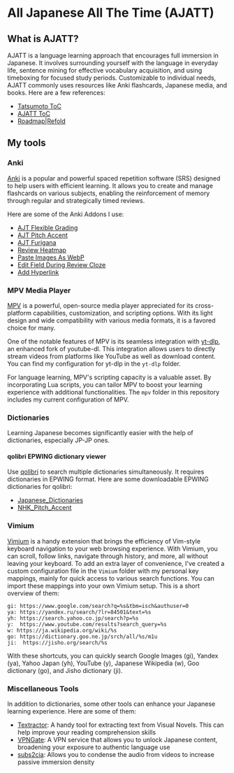 # All Japanese All The Time (AJATT)
## What is AJATT?
AJATT is a language learning approach that encourages full immersion in Japanese. It involves surrounding yourself with the language in everyday life, sentence mining for effective vocabulary acquisition, and using timeboxing for focused study periods. Customizable to individual needs, AJATT commonly uses resources like Anki flashcards, Japanese media, and books. Here are a few references:
- [Tatsumoto ToC](https://tatsumoto.neocities.org/blog/table-of-contents.html)
- [AJATT ToC](http://www.alljapaneseallthetime.com/blog/all-japanese-all-the-time-ajatt-how-to-learn-japanese-on-your-own-having-fun-and-to-fluency/)
- [Roadmap|Refold](https://refold.la/roadmap)

## My tools
### Anki 
[Anki](https://apps.ankiweb.net/) is a popular and powerful spaced repetition software (SRS) designed to help users with efficient learning. It allows you to create and manage flashcards on various subjects, enabling the reinforcement of memory through regular and strategically timed reviews.

Here are some of the Anki Addons I use: 
- [AJT Flexible Grading](https://ankiweb.net/shared/info/1715096333)
- [AJT Pitch Accent](https://ankiweb.net/shared/info/1225470483)
- [AJT Furigana](https://ankiweb.net/shared/info/1344485230)
- [Review Heatmap](https://ankiweb.net/shared/info/1771074083)
- [Paste Images As WebP](https://ankiweb.net/shared/info/1151815987)
- [Edit Field During Review Cloze](https://ankiweb.net/shared/info/385888438)
- [Add Hyperlink](https://ankiweb.net/shared/info/318752047)

### MPV Media Player

[MPV](https://mpv.io/) is a powerful, open-source media player appreciated for its cross-platform capabilities, customization, and scripting options. With its light design and wide compatibility with various media formats, it is a favored choice for many.

One of the notable features of MPV is its seamless integration with [yt-dlp](https://github.com/yt-dlp/yt-dlp), an enhanced fork of youtube-dl. This integration allows users to directly stream videos from platforms like YouTube as well as download content. You can find my configuration for yt-dlp in the `yt-dlp` folder.

For language learning, MPV's scripting capacity is a valuable asset. By incorporating Lua scripts, you can tailor MPV to boost your learning experience with additional functionalities. The `mpv` folder in this repository includes my current configuration of MPV.

### Dictionaries
Learning Japanese becomes significantly easier with the help of dictionaries, especially JP-JP ones.

#### qolibri EPWING dictionary viewer
Use [qolibri](https://github.com/ludios/qolibri) to search multiple dictionaries simultaneously. It requires dictionaries in EPWING format.
Here are some downloadable EPWING dictionaries for qolibri:
- [Japanese_Dictionaries](https://www.mediafire.com/folder/ldyklp3362pgg/Japanese_Dictionaries)
- [NHK_Pitch_Accent](https://www.mediafire.com/file/sxmpse8n92c9oxg/NHKACT.zip)

### Vimium
[Vimium](https://vimium.github.io/) is a handy extension that brings the efficiency of Vim-style keyboard navigation to your web browsing experience. With Vimium, you can scroll, follow links, navigate through history, and more, all without leaving your keyboard.
To add an extra layer of convenience, I've created a custom configuration file in the `Vimium` folder with my personal key mappings, mainly for quick access to various search functions. You can import these mappings into your own Vimium setup. This is a short overview of them:

```
gi: https://www.google.com/search?q=%s&tbm=isch&authuser=0
ya: https://yandex.ru/search/?lr=84501&text=%s
yh: https://search.yahoo.co.jp/search?p=%s
y:  https://www.youtube.com/results?search_query=%s
w: https://ja.wikipedia.org/wiki/%s
go: https://dictionary.goo.ne.jp/srch/all/%s/m1u
ji:  https://jisho.org/search/%s
```

With these shortcuts, you can quickly search Google Images (gi), Yandex (ya), Yahoo Japan (yh), YouTube (y), Japanese Wikipedia (w), Goo dictionary (go), and Jisho dictionary (ji).

### Miscellaneous Tools
In addition to dictionaries, some other tools can enhance your Japanese learning experience. Here are some of them:
- [Textractor](https://github.com/Artikash/Textractor): A handy tool for extracting text from Visual Novels. This can help improve your reading comprehension skills
- [VPNGate](https://www.vpngate.net/en/download.aspx): A VPN service that allows you to unlock Japanese content, broadening your exposure to authentic language use
- [subs2cia](https://github.com/dxing97/subs2cia): Allows you to condense the audio from videos to increase passive immersion density

